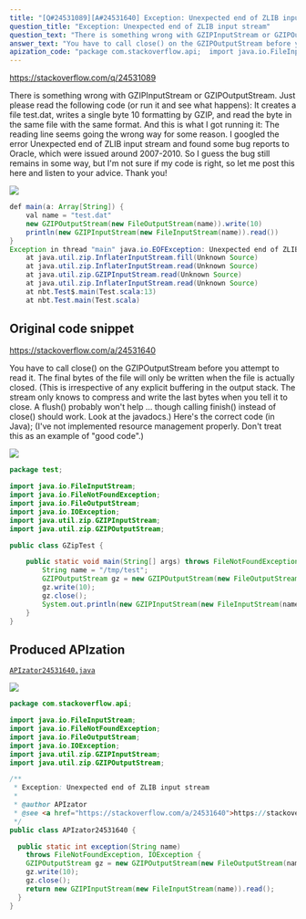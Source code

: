 ```yaml
---
title: "[Q#24531089][A#24531640] Exception: Unexpected end of ZLIB input stream"
question_title: "Exception: Unexpected end of ZLIB input stream"
question_text: "There is something wrong with GZIPInputStream or GZIPOutputStream. Just please read the following code (or run it and see what happens): It creates a file test.dat, writes a single byte 10 formatting by GZIP, and read the byte in the same file with the same format. And this is what I got running it: The reading line seems going the wrong way for some reason. I googled the error Unexpected end of ZLIB input stream and found some bug reports to Oracle, which were issued around 2007-2010. So I guess the bug still remains in some way, but I'm not sure if my code is right, so let me post this here and listen to your advice. Thank you!"
answer_text: "You have to call close() on the GZIPOutputStream before you attempt to read it.  The final bytes of the file will only be written when the file is actually closed.  (This is irrespective of any explicit buffering in the output stack.  The stream only knows to compress and write the last bytes when you tell it to close.  A flush() probably won't help ... though calling finish() instead of close() should work. Look at the javadocs.) Here's the correct code (in Java); (I've not implemented resource management properly.  Don't treat this as an example of \"good code\".)"
apization_code: "package com.stackoverflow.api;  import java.io.FileInputStream; import java.io.FileNotFoundException; import java.io.FileOutputStream; import java.io.IOException; import java.util.zip.GZIPInputStream; import java.util.zip.GZIPOutputStream;  /**  * Exception: Unexpected end of ZLIB input stream  *  * @author APIzator  * @see <a href=\"https://stackoverflow.com/a/24531640\">https://stackoverflow.com/a/24531640</a>  */ public class APIzator24531640 {    public static int exception(String name)     throws FileNotFoundException, IOException {     GZIPOutputStream gz = new GZIPOutputStream(new FileOutputStream(name));     gz.write(10);     gz.close();     return new GZIPInputStream(new FileInputStream(name)).read();   } }"
---
```


https://stackoverflow.com/q/24531089

There is something wrong with GZIPInputStream or GZIPOutputStream. Just please read the following code (or run it and see what happens):
It creates a file test.dat, writes a single byte 10 formatting by GZIP, and read the byte in the same file with the same format.
And this is what I got running it:
The reading line seems going the wrong way for some reason.
I googled the error Unexpected end of ZLIB input stream and found some bug reports to Oracle, which were issued around 2007-2010. So I guess the bug still remains in some way, but I&#x27;m not sure if my code is right, so let me post this here and listen to your advice. Thank you!


<div class="code-logo"><img src="/stackoverflow.png" /></div>

```java
def main(a: Array[String]) {
    val name = "test.dat"
    new GZIPOutputStream(new FileOutputStream(name)).write(10)
    println(new GZIPInputStream(new FileInputStream(name)).read())
}
Exception in thread "main" java.io.EOFException: Unexpected end of ZLIB input stream
    at java.util.zip.InflaterInputStream.fill(Unknown Source)
    at java.util.zip.InflaterInputStream.read(Unknown Source)
    at java.util.zip.GZIPInputStream.read(Unknown Source)
    at java.util.zip.InflaterInputStream.read(Unknown Source)
    at nbt.Test$.main(Test.scala:13)
    at nbt.Test.main(Test.scala)
```


## Original code snippet

https://stackoverflow.com/a/24531640

You have to call close() on the GZIPOutputStream before you attempt to read it.  The final bytes of the file will only be written when the file is actually closed.  (This is irrespective of any explicit buffering in the output stack.  The stream only knows to compress and write the last bytes when you tell it to close.  A flush() probably won&#x27;t help ... though calling finish() instead of close() should work. Look at the javadocs.)
Here&#x27;s the correct code (in Java);
(I&#x27;ve not implemented resource management properly.  Don&#x27;t treat this as an example of &quot;good code&quot;.)

<div class="code-logo"><img src="/stackoverflow.png" /></div>

```java
package test;

import java.io.FileInputStream;
import java.io.FileNotFoundException;
import java.io.FileOutputStream;
import java.io.IOException;
import java.util.zip.GZIPInputStream;
import java.util.zip.GZIPOutputStream;

public class GZipTest {

    public static void main(String[] args) throws FileNotFoundException, IOException {
        String name = "/tmp/test";
        GZIPOutputStream gz = new GZIPOutputStream(new FileOutputStream(name));
        gz.write(10);
        gz.close();
        System.out.println(new GZIPInputStream(new FileInputStream(name)).read());
    }
}
```

## Produced APIzation

[`APIzator24531640.java`](https://github.com/pasqualesalza/apization/raw/main/data/search/APIzator24531640.java)

<div class="code-logo"><img src="/apizator.png" /></div>

```java
package com.stackoverflow.api;

import java.io.FileInputStream;
import java.io.FileNotFoundException;
import java.io.FileOutputStream;
import java.io.IOException;
import java.util.zip.GZIPInputStream;
import java.util.zip.GZIPOutputStream;

/**
 * Exception: Unexpected end of ZLIB input stream
 *
 * @author APIzator
 * @see <a href="https://stackoverflow.com/a/24531640">https://stackoverflow.com/a/24531640</a>
 */
public class APIzator24531640 {

  public static int exception(String name)
    throws FileNotFoundException, IOException {
    GZIPOutputStream gz = new GZIPOutputStream(new FileOutputStream(name));
    gz.write(10);
    gz.close();
    return new GZIPInputStream(new FileInputStream(name)).read();
  }
}

```